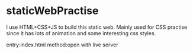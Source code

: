 # staticWebPractise
I use HTML+CSS+JS to build this static web. Mainly used for CSS practise since it has lots of animation and some interesting css styles.

entry:index.html
method:open with live server
